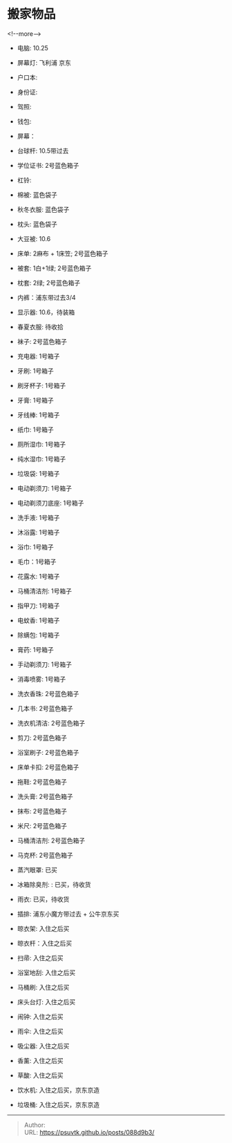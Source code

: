 # 搬家物品


&lt;!--more--&gt;
- 电脑: 10.25
- 屏幕灯: 飞利浦 京东 
- 户口本: 
- 身份证: 
- 驾照:
- 钱包:
- 屏幕：

- 台球杆: 10.5带过去
- 学位证书: 2号蓝色箱子
- 杠铃: 

- 棉被: 蓝色袋子
- 秋冬衣服: 蓝色袋子
- 枕头: 蓝色袋子

- 大豆被: 10.6
- 床单: 2麻布 &#43; 1床笠; 2号蓝色箱子
- 被套: 1白&#43;1绿; 2号蓝色箱子
- 枕套: 2绿; 2号蓝色箱子
- 内裤：浦东带过去3/4 
- 显示器: 10.6，待装箱
- 春夏衣服: 待收拾
- 袜子: 2号蓝色箱子

- 充电器: 1号箱子
- 牙刷: 1号箱子
- 刷牙杯子: 1号箱子
- 牙膏: 1号箱子
- 牙线棒: 1号箱子
- 纸巾: 1号箱子
- 厕所湿巾: 1号箱子
- 纯水湿巾: 1号箱子
- 垃圾袋: 1号箱子
- 电动剃须刀: 1号箱子 
- 电动剃须刀底座: 1号箱子
- 洗手液: 1号箱子
- 沐浴露: 1号箱子
- 浴巾: 1号箱子 
- 毛巾：1号箱子
- 花露水: 1号箱子
- 马桶清洁剂: 1号箱子
- 指甲刀: 1号箱子
- 电蚊香: 1号箱子
- 除螨包: 1号箱子
- 膏药: 1号箱子
- 手动剃须刀: 1号箱子
- 消毒喷雾: 1号箱子
- 洗衣香珠: 2号蓝色箱子
- 几本书: 2号蓝色箱子
- 洗衣机清洁: 2号蓝色箱子
- 剪刀: 2号蓝色箱子
- 浴室刷子: 2号蓝色箱子
- 床单卡扣: 2号蓝色箱子
- 拖鞋:  2号蓝色箱子
- 洗头膏: 2号蓝色箱子
- 抹布: 2号蓝色箱子
- 米尺: 2号蓝色箱子
- 马桶清洁剂: 2号蓝色箱子
- 马克杯: 2号蓝色箱子
- 蒸汽眼罩: 已买


- 冰箱除臭剂: : 已买，待收货
- 雨衣: 已买，待收货

- 插排: 浦东小魔方带过去 &#43; 公牛京东买
- 晾衣架: 入住之后买

- 晾衣杆：入住之后买
- 扫帚: 入住之后买
- 浴室地刮: 入住之后买
- 马桶刷: 入住之后买
- 床头台灯: 入住之后买
- 闹钟: 入住之后买
- 雨伞: 入住之后买
- 吸尘器: 入住之后买
- 香薰: 入住之后买
- 草酸: 入住之后买
- 饮水机: 入住之后买，京东京造
- 垃圾桶: 入住之后买，京东京造



---

> Author:   
> URL: https://psuvtk.github.io/posts/088d9b3/  


